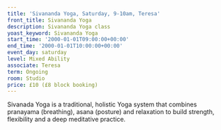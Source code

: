 ```yaml
---
title: 'Sivananda Yoga, Saturday, 9-10am, Teresa'
front_title: Sivananda Yoga
description: Sivananda Yoga class
yoast_keyword: Sivananda Yoga
start_time: '2000-01-01T09:00:00+00:00'
end_time: '2000-01-01T10:00:00+00:00'
event_day: saturday
level: Mixed Ability
associate: Teresa
term: Ongoing
room: Studio
price: £10 (£8 block booking)
---
```


Sivanada Yoga is a traditional, holistic Yoga system that combines pranayama (breathing), asana (posture) and relaxation to build strength, flexibility and a deep meditative practice.
